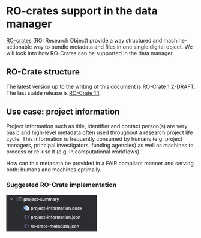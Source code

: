 # RO-crates support in the data manager

[RO-crates](https://www.researchobject.org/ro-crate/) (RO: Research Object) provide a way structured and machine-actionable way to bundle metadata and files in one single digital object. We will
look into how RO-Crates can be supported in the data manager.

## RO-Crate structure

The latest version up to the writing of this document is [RO-Crate 1.2-DRAFT](https://www.researchobject.org/ro-crate/specification/1.2-DRAFT/index.html). The last stable release is [RO-Crate 1.1](https://www.researchobject.org/ro-crate/specification/1.1/index.html).


## Use case: project information 

Project information such as title, identifier and contact person(s) are very basic and high-level metadata often
used throughout a research project life cycle. This information is frequently consumed by humans (e.g. project managers, principal investigators, funding agencies) as well as machines to process or re-use it (e.g. in computational workflows).

How can this metadata be provided in a FAIR compliant manner and serving both: humans and machines optimally.

### Suggested RO-Crate implementation

![Example project information RO-Crate](project-information-example-ro-crate.png)



